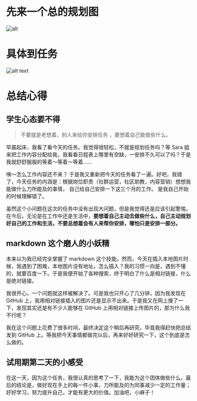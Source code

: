 # 先来一个总的规划图
![alt](http://wx4.sinaimg.cn/mw690/0068LT6Ngy1fff9llbzp8j30zv0m3dgx.jpg)
# 具体到任务
![alt text](http://wx4.sinaimg.cn/mw690/0068LT6Ngy1fff9llubuyj30zk0k0jt6.jpg)
# 总结心得
## 学生心态要不得
> 不要就是老想着，别人来给你安排任务 ，要想着自己能做些什么。

早晨起床，我看了看今天的任务。我觉得很轻松，不就是规划任务吗？等 Sara 姐来把工作内容分配给我，我看看日程表上哪里有空缺，一安排不久可以了吗？于是我就舒舒服服的等着～等着～等着……

咦～怎么工作内容还不来？ 于是我又重新把今天的任务看了一遍。好吧，我错了，今天任务的内涵是：根据岗位职责（社群运营，社区助教，内容营销）想想我能做什么力所能及的事情， 自己给自己安排一下这三个月的工作。 是我自己开始的时候理解错了。

虽然这个小问题在这次的任务中没有出现大问题，但是我觉得还是应该引起警惕。在今后，无论是在工作中还是生活中，**要想着自己主动去做些什么，自己主动规划好自己的工作和生活，不要总想着会有人来帮你安排，哪怕只是安排一部分。**
##  markdown 这个磨人的小妖精
本来以为我已经完全掌握了 markdown 这个技能。然而，今天在插入本地图片时候，我遇到了困难，本地图片没有地址，怎么插入？我的习惯一向是，遇到不懂的，就要百度一下。于是我便开始了各种搜索，终于明白了什么是相对链接，什么是绝对链接。

我很开心，一个问题就这样被解决了。可是我也只开心了几分钟，因为我发现在 GitHub 上，我用相对链接插入的图片还是显示不出来。于是我又在网上搜了一下，发现其实还是有不少人能够在 GitHub 上用相对链接上传图片的，那为什么我不行呢？

我在这个问题上花费了很多时间，最终决定这个稍后再研究，毕竟我得赶快把总结发到   GitHub 上。等我把今天事情都做完以后，再来好好研究一下，这个到底是怎么做的。

## 试用期第二天的小感受
在这一天，因为这个任务，我很认真的思考了一下，我能为这个团体做些什么。最后的结论是，做好现在手上的每一件小事，力所能及的为同事减少一定的工作量；好好学习，努力提升自己，才能有更大的价值。加油吧，小麻子！
